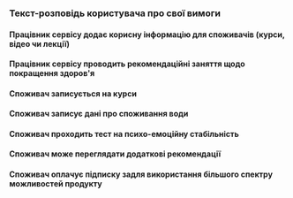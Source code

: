 ### Текст-розповідь користувача про свої вимоги
#### Працівник сервісу додає корисну інформацію для споживачів (курси, відео чи лекції)
#### Працівник сервісу проводить рекомендаційні заняття щодо покращення здоров'я
#### Споживач записується на курси
#### Споживач записує дані про споживання води
#### Споживач проходить тест на психо-емоційну стабільність
#### Споживач може переглядати додаткові рекомендації
#### Споживач оплачує підписку задля використання більшого спектру можливостей продукту
